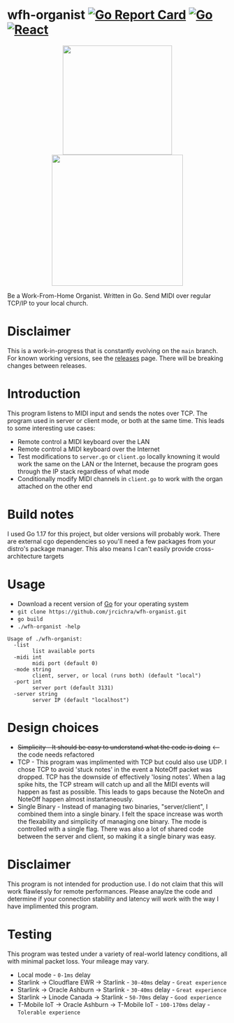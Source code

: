 # wfh-organist [![Go Report Card](https://goreportcard.com/badge/github.com/jrcichra/wfh-organist)](https://goreportcard.com/report/github.com/jrcichra/wfh-organist) [![Go](https://github.com/jrcichra/wfh-organist/actions/workflows/go.yml/badge.svg)](https://github.com/jrcichra/wfh-organist/actions/workflows/go.yml) [![React](https://github.com/jrcichra/wfh-organist/actions/workflows/react.yml/badge.svg)](https://github.com/jrcichra/wfh-organist/actions/workflows/react.yml)

<p align="center">
<img src="https://raw.githubusercontent.com/egonelbre/gophers/10cc13c5e29555ec23f689dc985c157a8d4692ab/vector/computer/music.svg" width="250">
<img src="https://raw.githubusercontent.com/egonelbre/gophers/10cc13c5e29555ec23f689dc985c157a8d4692ab/vector/arts/upright.svg" width="300">
</p>

Be a Work-From-Home Organist. Written in Go. Send MIDI over regular TCP/IP to your local church.

# Disclaimer

This is a work-in-progress that is constantly evolving on the `main` branch. For known working versions, see the [releases](https://github.com/jrcichra/wfh-organist/releases) page. There will be breaking changes between releases.

# Introduction

This program listens to MIDI input and sends the notes over TCP. The program used in server or client mode, or both at the same time. This leads to some interesting use cases:

- Remote control a MIDI keyboard over the LAN
- Remote control a MIDI keyboard over the Internet
- Test modifications to `server.go` or `client.go` locally knowning it would work the same on the LAN or the Internet, because the program goes through the IP stack regardless of what mode
- Conditionally modify MIDI channels in `client.go` to work with the organ attached on the other end

# Build notes

I used Go 1.17 for this project, but older versions will probably work. There are external cgo dependencies so you'll need a few packages from your distro's package manager. This also means I can't easily provide cross-architecture targets

# Usage

- Download a recent version of [Go](https://go.dev/dl/) for your operating system
- `git clone https://github.com/jrcichra/wfh-organist.git`
- `go build`
- `./wfh-organist -help`

```
Usage of ./wfh-organist:
  -list
        list available ports
  -midi int
        midi port (default 0)
  -mode string
        client, server, or local (runs both) (default "local")
  -port int
        server port (default 3131)
  -server string
        server IP (default "localhost")
```

# Design choices

- ~~Simplicity - It should be easy to understand what the code is doing~~ <-- the code needs refactored
- TCP - This program was implimented with TCP but could also use UDP. I chose TCP to avoid 'stuck notes' in the event a NoteOff packet was dropped. TCP has the downside of effectively 'losing notes'. When a lag spike hits, the TCP stream will catch up and all the MIDI events will happen as fast as possible. This leads to gaps because the NoteOn and NoteOff happen almost instantaneously.
- Single Binary - Instead of managing two binaries, "server/client", I combined them into a single binary. I felt the space increase was worth the flexability and simplicity of managing one binary. The mode is controlled with a single flag. There was also a lot of shared code between the server and client, so making it a single binary was easy.

# Disclaimer

This program is not intended for production use. I do not claim that this will work flawlessly for remote performances. Please anaylze the code and determine if your connection stability and latency will work with the way I have implimented this program.

# Testing

This program was tested under a variety of real-world latency conditions, all with minimal packet loss. Your mileage may vary.

- Local mode - `0-1ms` delay
- Starlink -> Cloudflare EWR -> Starlink - `30-40ms` delay - `Great experience`
- Starlink -> Oracle Ashburn -> Starlink - `30-40ms` delay - `Great experience`
- Starlink -> Linode Canada -> Starlink - `50-70ms` delay - `Good experience`
- T-Mobile IoT -> Oracle Ashburn -> T-Mobile IoT - `100-170ms` delay - `Tolerable experience`
